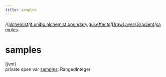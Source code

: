 ```yaml
---
title: samples
---
```

//[alchemist](../../../index.html)/[it.unibo.alchemist.boundary.gui.effects](../index.html)/[DrawLayersGradient](index.html)/[samples](samples.html)



# samples



[jvm]\
private open var [samples](samples.html): RangedInteger




